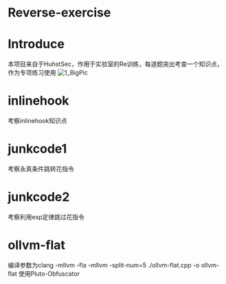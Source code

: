 # Reverse-exercise
# Introduce
本项目来自于HuhstSec，作用于实验室的Re训练，每道题突出考查一个知识点，作为专项练习使用
![1_BigPic](https://github.com/SHangwendada/Reverse-exercise/assets/102873474/b2688605-ac4b-435d-93ed-ac6efa64c841)
# inlinehook
考察inlinehook知识点
# junkcode1
考察永真条件跳转花指令
# junkcode2
考察利用esp定律跳过花指令
# ollvm-flat
编译参数为clang -mllvm -fla -mllvm -split-num=5 ./ollvm-flat.cpp -o ollvm-flat
使用Pluto-Obfuscator
